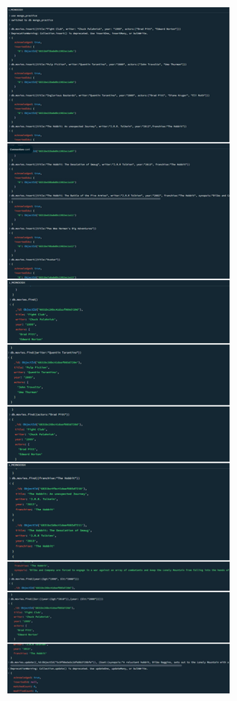<img src="ss1.jpeg">
<img src="ss2.jpeg">
<img src="ss3.png">
<img src="ss7.png">
<img src="ss9.png">
<img src="ss11.png">
<img src="12.jpg">
<img src="13.jpg ">
<img src="14.jpg">
<img src=" ">
<img src=" ">
<img src=" ">
<img src=" ">
<img src=" ">

